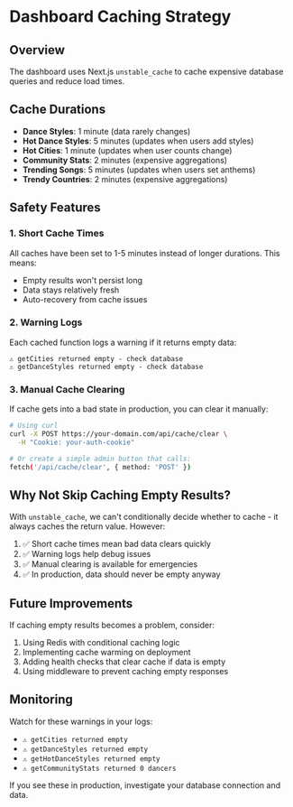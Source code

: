 # Dashboard Caching Strategy

## Overview
The dashboard uses Next.js `unstable_cache` to cache expensive database queries and reduce load times.

## Cache Durations
- **Dance Styles**: 1 minute (data rarely changes)
- **Hot Dance Styles**: 5 minutes (updates when users add styles)
- **Hot Cities**: 1 minute (updates when user counts change)
- **Community Stats**: 2 minutes (expensive aggregations)
- **Trending Songs**: 5 minutes (updates when users set anthems)
- **Trendy Countries**: 2 minutes (expensive aggregations)

## Safety Features

### 1. Short Cache Times
All caches have been set to 1-5 minutes instead of longer durations. This means:
- Empty results won't persist long
- Data stays relatively fresh
- Auto-recovery from cache issues

### 2. Warning Logs
Each cached function logs a warning if it returns empty data:
```
⚠️ getCities returned empty - check database
⚠️ getDanceStyles returned empty - check database
```

### 3. Manual Cache Clearing
If cache gets into a bad state in production, you can clear it manually:

```bash
# Using curl
curl -X POST https://your-domain.com/api/cache/clear \
  -H "Cookie: your-auth-cookie"

# Or create a simple admin button that calls:
fetch('/api/cache/clear', { method: 'POST' })
```

## Why Not Skip Caching Empty Results?

With `unstable_cache`, we can't conditionally decide whether to cache - it always caches the return value. However:

1. ✅ Short cache times mean bad data clears quickly
2. ✅ Warning logs help debug issues
3. ✅ Manual clearing is available for emergencies
4. ✅ In production, data should never be empty anyway

## Future Improvements

If caching empty results becomes a problem, consider:
1. Using Redis with conditional caching logic
2. Implementing cache warming on deployment
3. Adding health checks that clear cache if data is empty
4. Using middleware to prevent caching empty responses

## Monitoring

Watch for these warnings in your logs:
- `⚠️ getCities returned empty`
- `⚠️ getDanceStyles returned empty`
- `⚠️ getHotDanceStyles returned empty`
- `⚠️ getCommunityStats returned 0 dancers`

If you see these in production, investigate your database connection and data.

